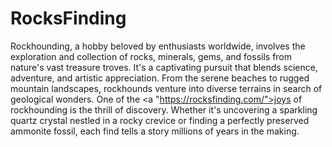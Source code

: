 # RocksFinding
Rockhounding, a hobby beloved by enthusiasts worldwide, involves the exploration and collection of rocks, minerals, gems, and fossils from nature's vast treasure troves. It's a captivating pursuit that blends science, adventure, and artistic appreciation. From the serene beaches to rugged mountain landscapes, rockhounds venture into diverse terrains in search of geological wonders.
One of the <a "https://rocksfinding.com/">joys of rockhounding</a> is the thrill of discovery. Whether it's uncovering a sparkling quartz crystal nestled in a rocky crevice or finding a perfectly preserved ammonite fossil, each find tells a story millions of years in the making. 
